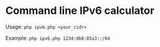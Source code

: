 # Command line IPv6 calculator
Usage:
```php ipv6.php <your_cidr>```

Example:
```php ipv6.php 1234:db8:85a3::/64```
